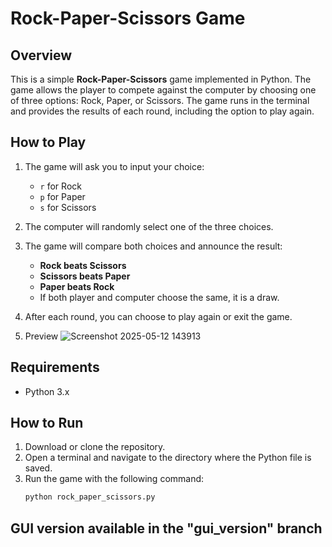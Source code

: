 # Rock-Paper-Scissors Game

## Overview

This is a simple **Rock-Paper-Scissors** game implemented in Python. The game allows the player to compete against the computer by choosing one of three options: Rock, Paper, or Scissors. The game runs in the terminal and provides the results of each round, including the option to play again.

## How to Play

1. The game will ask you to input your choice: 
    - `r` for Rock
    - `p` for Paper
    - `s` for Scissors

2. The computer will randomly select one of the three choices.
3. The game will compare both choices and announce the result:
    - **Rock beats Scissors**
    - **Scissors beats Paper**
    - **Paper beats Rock**
    - If both player and computer choose the same, it is a draw.

4. After each round, you can choose to play again or exit the game.


5. Preview ![Screenshot 2025-05-12 143913](https://github.com/user-attachments/assets/ba88ce17-f0e3-429a-b4b2-c28101f7d9c9) 


## Requirements

- Python 3.x

## How to Run

1. Download or clone the repository.
2. Open a terminal and navigate to the directory where the Python file is saved.
3. Run the game with the following command:
    ```bash
    python rock_paper_scissors.py
    ```
## GUI version available in the "gui_version" branch


